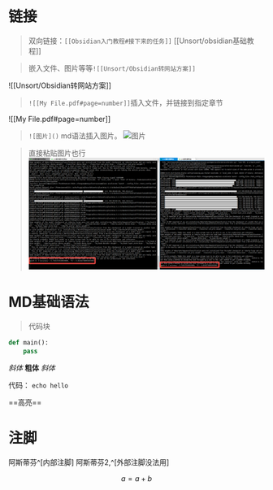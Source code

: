 
# 链接
> 双向链接：`[[Obsidian入门教程#接下来的任务]]`
[[Unsort/obsidian基础教程]]

> 嵌入文件、图片等等`![[Unsort/Obsidian转网站方案]]` 

![[Unsort/Obsidian转网站方案]]

> `![[My File.pdf#page=number]]`插入文件，并链接到指定章节
> 
![[My File.pdf#page=number]]


> `![图片]()` md语法插入图片。
![图片]()

> 直接粘贴图片也行
![tup](Pics/1.png)


# MD基础语法

> 代码块
```python
def main():
	pass
```

*斜体*
**粗体**
*斜体*

代码：
`echo hello`

==高亮==


# 注脚

阿斯蒂芬^[内部注脚]
阿斯蒂芬2,^[外部注脚没法用]

$$a=a+b$$
